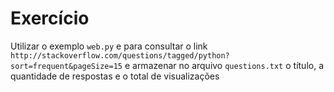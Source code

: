# Exercício

Utilizar o exemplo `web.py` e para consultar o link `http://stackoverflow.com/questions/tagged/python?sort=frequent&pageSize=15` e armazenar no arquivo `questions.txt` o título, a quantidade de respostas e o total de visualizações